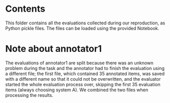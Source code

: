 # Contents
This folder contains all the evaluations collected during our reproduction, as Python pickle files. The files can be loaded using the provided Notebook.

# Note about annotator1

The evaluations of annotator1 are split because there was an unknown problem during the task and the annotator had to finish the evaluation using a different file; the first file, which contained 35 annotated items, was saved with a different name so that it could not be overwritten, and the evaluator started the whole evaluation process over, skipping the first 35 evaluation items (always choosing system A). We combined the two files when processing the results.
